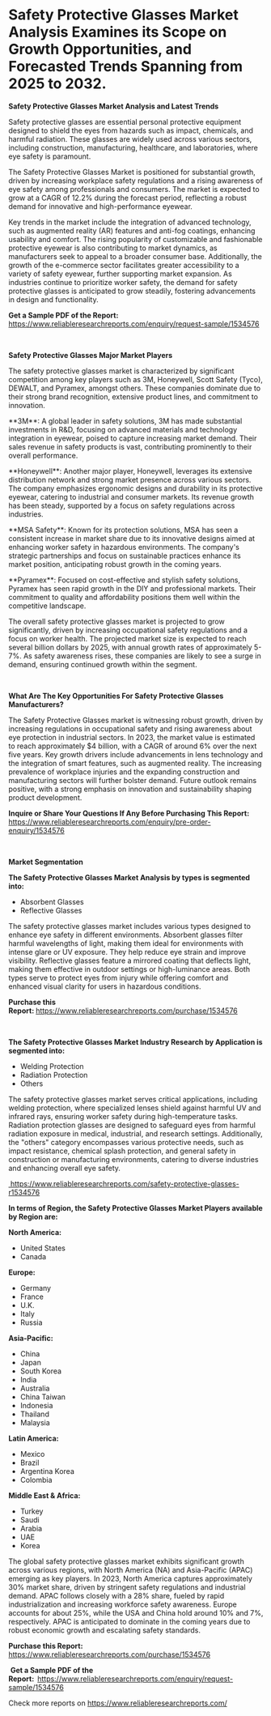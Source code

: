<p><h1>Safety Protective Glasses Market Analysis Examines its Scope on Growth Opportunities, and Forecasted Trends Spanning from 2025 to 2032.</h1></p><p><strong>Safety Protective Glasses Market Analysis and Latest Trends</strong></p>
<p><p>Safety protective glasses are essential personal protective equipment designed to shield the eyes from hazards such as impact, chemicals, and harmful radiation. These glasses are widely used across various sectors, including construction, manufacturing, healthcare, and laboratories, where eye safety is paramount. </p><p>The Safety Protective Glasses Market is positioned for substantial growth, driven by increasing workplace safety regulations and a rising awareness of eye safety among professionals and consumers. The market is expected to grow at a CAGR of 12.2% during the forecast period, reflecting a robust demand for innovative and high-performance eyewear. </p><p>Key trends in the market include the integration of advanced technology, such as augmented reality (AR) features and anti-fog coatings, enhancing usability and comfort. The rising popularity of customizable and fashionable protective eyewear is also contributing to market dynamics, as manufacturers seek to appeal to a broader consumer base. Additionally, the growth of the e-commerce sector facilitates greater accessibility to a variety of safety eyewear, further supporting market expansion. As industries continue to prioritize worker safety, the demand for safety protective glasses is anticipated to grow steadily, fostering advancements in design and functionality.</p></p>
<p><strong>Get a Sample PDF of the Report:&nbsp;</strong> <a href="https://www.reliableresearchreports.com/enquiry/request-sample/1534576?utm_campaign=2794&utm_medium=2&utm_source=Github&utm_content=ia&utm_term=04042025&utm_id=safety-protective-glasses">https://www.reliableresearchreports.com/enquiry/request-sample/1534576</a></p>
<p>&nbsp;</p>
<p><strong>Safety Protective Glasses Major Market Players</strong></p>
<p><p>The safety protective glasses market is characterized by significant competition among key players such as 3M, Honeywell, Scott Safety (Tyco), DEWALT, and Pyramex, amongst others. These companies dominate due to their strong brand recognition, extensive product lines, and commitment to innovation.</p><p>**3M**: A global leader in safety solutions, 3M has made substantial investments in R&D, focusing on advanced materials and technology integration in eyewear, poised to capture increasing market demand. Their sales revenue in safety products is vast, contributing prominently to their overall performance.</p><p>**Honeywell**: Another major player, Honeywell, leverages its extensive distribution network and strong market presence across various sectors. The company emphasizes ergonomic designs and durability in its protective eyewear, catering to industrial and consumer markets. Its revenue growth has been steady, supported by a focus on safety regulations across industries.</p><p>**MSA Safety**: Known for its protection solutions, MSA has seen a consistent increase in market share due to its innovative designs aimed at enhancing worker safety in hazardous environments. The company's strategic partnerships and focus on sustainable practices enhance its market position, anticipating robust growth in the coming years.</p><p>**Pyramex**: Focused on cost-effective and stylish safety solutions, Pyramex has seen rapid growth in the DIY and professional markets. Their commitment to quality and affordability positions them well within the competitive landscape.</p><p>The overall safety protective glasses market is projected to grow significantly, driven by increasing occupational safety regulations and a focus on worker health. The projected market size is expected to reach several billion dollars by 2025, with annual growth rates of approximately 5-7%. As safety awareness rises, these companies are likely to see a surge in demand, ensuring continued growth within the segment.</p></p>
<p>&nbsp;</p>
<p><strong>What Are The Key Opportunities For Safety Protective Glasses Manufacturers?</strong></p>
<p><p>The Safety Protective Glasses market is witnessing robust growth, driven by increasing regulations in occupational safety and rising awareness about eye protection in industrial sectors. In 2023, the market value is estimated to reach approximately $4 billion, with a CAGR of around 6% over the next five years. Key growth drivers include advancements in lens technology and the integration of smart features, such as augmented reality. The increasing prevalence of workplace injuries and the expanding construction and manufacturing sectors will further bolster demand. Future outlook remains positive, with a strong emphasis on innovation and sustainability shaping product development.</p></p>
<p><strong>Inquire or Share Your Questions If Any Before Purchasing This Report:</strong> <a href="https://www.reliableresearchreports.com/enquiry/pre-order-enquiry/1534576?utm_campaign=2794&utm_medium=2&utm_source=Github&utm_content=ia&utm_term=04042025&utm_id=safety-protective-glasses">https://www.reliableresearchreports.com/enquiry/pre-order-enquiry/1534576</a></p>
<p>&nbsp;</p>
<p><strong>Market Segmentation</strong></p>
<p><strong>The Safety Protective Glasses Market Analysis by types is segmented into:</strong></p>
<p><ul><li>Absorbent Glasses</li><li>Reflective Glasses</li></ul></p>
<p><p>The safety protective glasses market includes various types designed to enhance eye safety in different environments. Absorbent glasses filter harmful wavelengths of light, making them ideal for environments with intense glare or UV exposure. They help reduce eye strain and improve visibility. Reflective glasses feature a mirrored coating that deflects light, making them effective in outdoor settings or high-luminance areas. Both types serve to protect eyes from injury while offering comfort and enhanced visual clarity for users in hazardous conditions.</p></p>
<p><strong>Purchase this Report:&nbsp;</strong><a href="https://www.reliableresearchreports.com/purchase/1534576?utm_campaign=2794&utm_medium=2&utm_source=Github&utm_content=ia&utm_term=04042025&utm_id=safety-protective-glasses">https://www.reliableresearchreports.com/purchase/1534576</a></p>
<p>&nbsp;</p>
<p><strong>The Safety Protective Glasses Market Industry Research by Application is segmented into:</strong></p>
<p><ul><li>Welding Protection</li><li>Radiation Protection</li><li>Others</li></ul></p>
<p><p>The safety protective glasses market serves critical applications, including welding protection, where specialized lenses shield against harmful UV and infrared rays, ensuring worker safety during high-temperature tasks. Radiation protection glasses are designed to safeguard eyes from harmful radiation exposure in medical, industrial, and research settings. Additionally, the "others" category encompasses various protective needs, such as impact resistance, chemical splash protection, and general safety in construction or manufacturing environments, catering to diverse industries and enhancing overall eye safety.</p></p>
<p><a href="https://www.reliableresearchreports.com/safety-protective-glasses-r1534576?utm_campaign=2794&utm_medium=2&utm_source=Github&utm_content=ia&utm_term=04042025&utm_id=safety-protective-glasses">&nbsp;https://www.reliableresearchreports.com/safety-protective-glasses-r1534576</a></p>
<p><strong>In terms of Region, the Safety Protective Glasses Market Players available by Region are:</strong></p>
<p>
    <p> <strong> North America: </strong>
        <ul>
            <li>United States</li>
            <li>Canada</li>
        </ul>
        </p> 
    <p> <strong> Europe: </strong>
        <ul>
            <li>Germany</li>
            <li>France</li>
            <li>U.K.</li>
            <li>Italy</li>
            <li>Russia</li>
        </ul>
        </p> 
    <p> <strong> Asia-Pacific: </strong>
        <ul>
            <li>China</li>
            <li>Japan</li>
            <li>South Korea</li>
            <li>India</li>
            <li>Australia</li>
            <li>China Taiwan</li>
            <li>Indonesia</li>
            <li>Thailand</li>
            <li>Malaysia</li>
        </ul>
        </p> 
    <p> <strong> Latin America: </strong>
        <ul>
            <li>Mexico</li>
            <li>Brazil</li>
            <li>Argentina Korea</li>
            <li>Colombia</li>
        </ul>
        </p> 
    <p> <strong> Middle East & Africa: </strong>
        <ul>
            <li>Turkey</li>
            <li>Saudi</li>
            <li>Arabia</li>
            <li>UAE</li>
            <li>Korea</li>
        </ul>
    </p>
    </p>
<p><p>The global safety protective glasses market exhibits significant growth across various regions, with North America (NA) and Asia-Pacific (APAC) emerging as key players. In 2023, North America captures approximately 30% market share, driven by stringent safety regulations and industrial demand. APAC follows closely with a 28% share, fueled by rapid industrialization and increasing workforce safety awareness. Europe accounts for about 25%, while the USA and China hold around 10% and 7%, respectively. APAC is anticipated to dominate in the coming years due to robust economic growth and escalating safety standards.</p></p>
<p><strong>Purchase this Report: </strong><a href="https://www.reliableresearchreports.com/purchase/1534576?utm_campaign=2794&utm_medium=2&utm_source=Github&utm_content=ia&utm_term=04042025&utm_id=safety-protective-glasses">https://www.reliableresearchreports.com/purchase/1534576</a></p>
<p>&nbsp;<strong>Get a Sample PDF of the Report:&nbsp;&nbsp;</strong><a href="https://www.reliableresearchreports.com/enquiry/request-sample/1534576?utm_campaign=2794&utm_medium=2&utm_source=Github&utm_content=ia&utm_term=04042025&utm_id=safety-protective-glasses">https://www.reliableresearchreports.com/enquiry/request-sample/1534576</a></p>
<p><strong></strong></p>
<p>Check more reports on <a href="https://www.reliableresearchreports.com/?utm_campaign=2794&utm_medium=2&utm_source=Github&utm_content=ia&utm_term=04042025&utm_id=safety-protective-glasses">https://www.reliableresearchreports.com/</a></p>